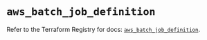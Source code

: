 # `aws_batch_job_definition`

Refer to the Terraform Registry for docs: [`aws_batch_job_definition`](https://registry.terraform.io/providers/hashicorp/aws/5.76.0/docs/resources/batch_job_definition).
